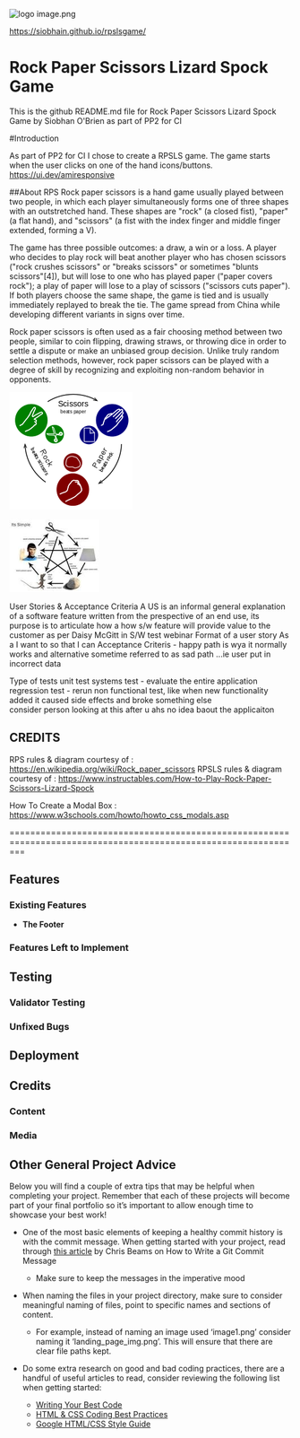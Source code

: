 ![logo](favoicon.ico)
image.png

https://siobhain.github.io/rpslsgame/

# Rock Paper Scissors Lizard Spock Game
This is the github README.md file for Rock Paper Scissors Lizard Spock Game by Siobhan O'Brien as part of PP2 for CI

#Introduction

As part of PP2 for CI I chose to create a RPSLS game.  The game starts when the user clicks on one of the hand icons/buttons.  
https://ui.dev/amiresponsive

##About RPS
Rock paper scissors is a hand game usually played between two people, in which each player simultaneously forms one of three shapes with an outstretched hand. These shapes are "rock" (a closed fist), "paper" (a flat hand), and "scissors" (a fist with the index finger and middle finger extended, forming a V).

The game has three possible outcomes: a draw, a win or a loss. A player who decides to play rock will beat another player who has chosen scissors ("rock crushes scissors" or "breaks scissors" or sometimes "blunts scissors"[4]), but will lose to one who has played paper ("paper covers rock"); a play of paper will lose to a play of scissors ("scissors cuts paper"). If both players choose the same shape, the game is tied and is usually immediately replayed to break the tie. The game spread from China while developing different variants in signs over time.

Rock paper scissors is often used as a fair choosing method between two people, similar to coin flipping, drawing straws, or throwing dice in order to settle a dispute or make an unbiased group decision. Unlike truly random selection methods, however, rock paper scissors can be played with a degree of skill by recognizing and exploiting non-random behavior in opponents.

![RPS Diagram](docs/rps.png)

![RPSLS Diagram](docs/rpsls.jpeg)

User Stories & Acceptance Criteria
A US is an informal general explanation of a software feature written from the prespective of an end use, its purpose is to articulate how a how s/w feature will provide value to the customer
as per Daisy McGitt in S/W test webinar
Format of a user story
As a <who> I want to <what> so that I can <why>
Acceptance Criteris - happy path is wya it normally works and alternative sometime referred to as sad path ...ie user put in incorrect data 

Type of tests
unit test
systems test - evaluate the entire application
regression test - rerun non functional test, like when new functionality added it caused side effects and broke something else  
consider person looking at this after u ahs no idea baout the applicaiton


## CREDITS

RPS rules & diagram courtesy of : https://en.wikipedia.org/wiki/Rock_paper_scissors
RPSLS rules & diagram courtesy of : https://www.instructables.com/How-to-Play-Rock-Paper-Scissors-Lizard-Spock


How To Create a Modal Box : https://www.w3schools.com/howto/howto_css_modals.asp

===============================================================================================================

## Features 


### Existing Features

- __The Footer__ 

### Features Left to Implement

## Testing 

### Validator Testing 

### Unfixed Bugs

## Deployment
## Credits 


### Content 

### Media


## Other General Project Advice

Below you will find a couple of extra tips that may be helpful when completing your project. Remember that each of these projects will become part of your final portfolio so it’s important to allow enough time to showcase your best work! 

- One of the most basic elements of keeping a healthy commit history is with the commit message. When getting started with your project, read through [this article](https://chris.beams.io/posts/git-commit/) by Chris Beams on How to Write  a Git Commit Message 
  - Make sure to keep the messages in the imperative mood 

- When naming the files in your project directory, make sure to consider meaningful naming of files, point to specific names and sections of content.
  - For example, instead of naming an image used ‘image1.png’ consider naming it ‘landing_page_img.png’. This will ensure that there are clear file paths kept. 

- Do some extra research on good and bad coding practices, there are a handful of useful articles to read, consider reviewing the following list when getting started:
  - [Writing Your Best Code](https://learn.shayhowe.com/html-css/writing-your-best-code/)
  - [HTML & CSS Coding Best Practices](https://medium.com/@inceptiondj.info/html-css-coding-best-practice-fadb9870a00f)
  - [Google HTML/CSS Style Guide](https://google.github.io/styleguide/htmlcssguide.html#General)

